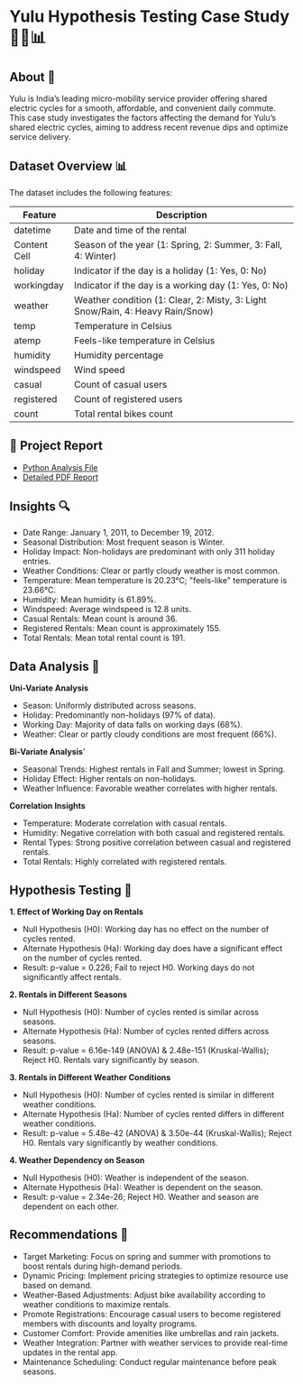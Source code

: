 # Yulu Hypothesis Testing Case Study 🚴‍♂️📊

## About 📖
Yulu is India’s leading micro-mobility service provider offering shared electric cycles for a smooth, affordable, and convenient daily commute. This case study investigates the factors affecting the demand for Yulu’s shared electric cycles, aiming to address recent revenue dips and optimize service delivery.

## Dataset Overview 📊
The dataset includes the following features:

| Feature  | Description |
| ------------- | ------------- |
| datetime  | Date and time of the rental  |
| Content Cell  | Season of the year (1: Spring, 2: Summer, 3: Fall, 4: Winter)  |
holiday | Indicator if the day is a holiday (1: Yes, 0: No) |
workingday | Indicator if the day is a working day (1: Yes, 0: No) |
weather | Weather condition (1: Clear, 2: Misty, 3: Light Snow/Rain, 4: Heavy Rain/Snow) |
temp | Temperature in Celsius |
atemp |Feels-like temperature in Celsius |
humidity | Humidity percentage |
windspeed | Wind speed |
casual | Count of casual users |
registered | Count of registered users |
count | Total rental bikes count |

## 📝 Project Report
- [Python Analysis File]()
- [Detailed PDF Report]()

 ## Insights 🔍
- Date Range: January 1, 2011, to December 19, 2012.
- Seasonal Distribution: Most frequent season is Winter.
- Holiday Impact: Non-holidays are predominant with only 311 holiday entries.
- Weather Conditions: Clear or partly cloudy weather is most common.
- Temperature: Mean temperature is 20.23°C; "feels-like" temperature is 23.66°C.
- Humidity: Mean humidity is 61.89%.
- Windspeed: Average windspeed is 12.8 units.
- Casual Rentals: Mean count is around 36.
- Registered Rentals: Mean count is approximately 155.
- Total Rentals: Mean total rental count is 191.

 ## Data Analysis 🧐
**Uni-Variate Analysis**

- Season: Uniformly distributed across seasons.
- Holiday: Predominantly non-holidays (97% of data).
- Working Day: Majority of data falls on working days (68%).
- Weather: Clear or partly cloudy conditions are most frequent (66%).

**Bi-Variate Analysis**'

- Seasonal Trends: Highest rentals in Fall and Summer; lowest in Spring.
- Holiday Effect: Higher rentals on non-holidays.
- Weather Influence: Favorable weather correlates with higher rentals.


**Correlation Insights**
- Temperature: Moderate correlation with casual rentals.
- Humidity: Negative correlation with both casual and registered rentals.
- Rental Types: Strong positive correlation between casual and registered rentals.
- Total Rentals: Highly correlated with registered rentals.

## Hypothesis Testing 🧪
**1. Effect of Working Day on Rentals**
- Null Hypothesis (H0): Working day has no effect on the number of cycles rented.
- Alternate Hypothesis (Ha): Working day does have a significant effect on the number of cycles rented.
- Result: p-value = 0.226; Fail to reject H0. Working days do not significantly affect rentals.

**2. Rentals in Different Seasons**
- Null Hypothesis (H0): Number of cycles rented is similar across seasons.
- Alternate Hypothesis (Ha): Number of cycles rented differs across seasons.
- Result: p-value = 6.16e-149 (ANOVA) & 2.48e-151 (Kruskal-Wallis); Reject H0. Rentals vary significantly by season.

**3. Rentals in Different Weather Conditions**
- Null Hypothesis (H0): Number of cycles rented is similar in different weather conditions.
- Alternate Hypothesis (Ha): Number of cycles rented differs in different weather conditions.
- Result: p-value = 5.48e-42 (ANOVA) & 3.50e-44 (Kruskal-Wallis); Reject H0. Rentals vary significantly by weather conditions.

**4. Weather Dependency on Season**
- Null Hypothesis (H0): Weather is independent of the season.
- Alternate Hypothesis (Ha): Weather is dependent on the season.
- Result: p-value = 2.34e-26; Reject H0. Weather and season are dependent on each other.

## Recommendations 🚀
- Target Marketing: Focus on spring and summer with promotions to boost rentals during high-demand periods.
- Dynamic Pricing: Implement pricing strategies to optimize resource use based on demand.
- Weather-Based Adjustments: Adjust bike availability according to weather conditions to maximize rentals.
- Promote Registrations: Encourage casual users to become registered members with discounts and loyalty programs.
- Customer Comfort: Provide amenities like umbrellas and rain jackets.
- Weather Integration: Partner with weather services to provide real-time updates in the rental app.
- Maintenance Scheduling: Conduct regular maintenance before peak seasons.
